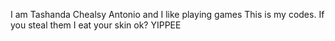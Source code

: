 I am Tashanda Chealsy Antonio and I like playing games
This is my codes. If you steal them I eat your skin ok?
YIPPEE